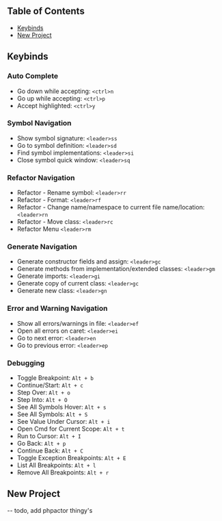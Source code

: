 ## Table of Contents
- [Keybinds](#keybinds)
- [New Project](#new_project)


## Keybinds <a name = "keybinds"></a>

### Auto Complete
- Go down while accepting: `<ctrl>n`
- Go up while accepting: `<ctrl>p`
- Accept highlighted: `<ctrl>y`

### Symbol Navigation
- Show symbol signature: `<leader>ss`
- Go to symbol definition: `<leader>sd`
- Find symbol implementations: `<leader>si`
- Close symbol quick window: `<leader>sq`

### Refactor Navigation
- Refactor - Rename symbol: `<leader>rr`
- Refactor - Format: `<leader>rf`
- Refactor - Change name/namespace to current file name/location: `<leader>rn`
- Refactor - Move class: `<leader>rc`
- Refactor Menu `<leader>rm`

### Generate Navigation
- Generate constructor fields and assign: `<leader>gc`
- Generate methods from implementation/extended classes: `<leader>gm`
- Generate imports: `<leader>gi`
- Generate copy of current class: `<leader>gc`
- Generate new class: `<leader>gn`

### Error and Warning Navigation
- Show all errors/warnings in file: `<leader>ef`
- Open all errors on caret: `<leader>ei`
- Go to next error: `<leader>en`
- Go to previous error: `<leader>ep`

### Debugging
- Toggle Breakpoint: `Alt + b`
- Continue/Start: `Alt + c`
- Step Over: `Alt + o`
- Step Into: `Alt + O`
- See All Symbols Hover: `Alt + s`
- See All Symbols: `Alt + S`
- See Value Under Cursor: `Alt + i`
- Open Cmd for Current Scope: `Alt + t`
- Run to Cursor: `Alt + I`
- Go Back: `Alt + p`
- Continue Back: `Alt + C`
- Toggle Exception Breakpoints: `Alt + E`
- List All Breakpoints: `Alt + l`
- Remove All Breakpoints: `Alt + r`


## New Project <a name = "new_project"></a>
-- todo, add phpactor thingy's

